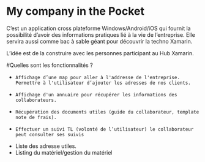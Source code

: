 # My company in the Pocket

C’est un application cross plateforme Windows/Android/iOS qui fournit la possibilité d’avoir des informations pratiques lié à la vie de l’entreprise. Elle servira aussi comme bac à sable géant pour découvrir la techno Xamarin. 

L’idée est de la construire avec les personnes participant au Hub Xamarin. 	 

#Quelles sont les fonctionnalités ?	 
-	  Affichage d’une map pour aller à l'addresse de l'entreprise. Permettre à l'utilisateur d’ajouter les adresses de nos clients.
-	  Affichage d'un annuaire pour récupérer les informations des collaborateurs. 
-	  Récupération des documents utiles (guide du collaborateur, template note de frais).
-	  Effectuer un suivi TL (volonté de l’utilisateur) le collaborateur peut consulter ses suivis 
- 	Liste des adresse utiles. 
- 	Listing du matériel/gestion du matériel

